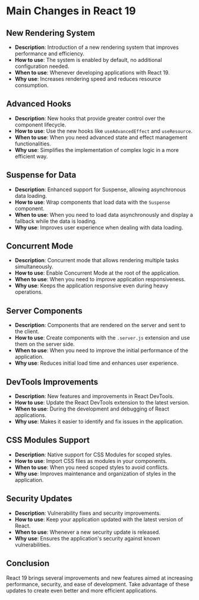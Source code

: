 # Main Changes in React 19

## New Rendering System

- **Description**: Introduction of a new rendering system that improves performance and efficiency.
- **How to use**: The system is enabled by default, no additional configuration needed.
- **When to use**: Whenever developing applications with React 19.
- **Why use**: Increases rendering speed and reduces resource consumption.

## Advanced Hooks

- **Description**: New hooks that provide greater control over the component lifecycle.
- **How to use**: Use the new hooks like `useAdvancedEffect` and `useResource`.
- **When to use**: When you need advanced state and effect management functionalities.
- **Why use**: Simplifies the implementation of complex logic in a more efficient way.

## Suspense for Data

- **Description**: Enhanced support for Suspense, allowing asynchronous data loading.
- **How to use**: Wrap components that load data with the `Suspense` component.
- **When to use**: When you need to load data asynchronously and display a fallback while the data is loading.
- **Why use**: Improves user experience when dealing with data loading.

## Concurrent Mode

- **Description**: Concurrent mode that allows rendering multiple tasks simultaneously.
- **How to use**: Enable Concurrent Mode at the root of the application.
- **When to use**: When you need to improve application responsiveness.
- **Why use**: Keeps the application responsive even during heavy operations.

## Server Components

- **Description**: Components that are rendered on the server and sent to the client.
- **How to use**: Create components with the `.server.js` extension and use them on the server side.
- **When to use**: When you need to improve the initial performance of the application.
- **Why use**: Reduces initial load time and enhances user experience.

## DevTools Improvements

- **Description**: New features and improvements in React DevTools.
- **How to use**: Update the React DevTools extension to the latest version.
- **When to use**: During the development and debugging of React applications.
- **Why use**: Makes it easier to identify and fix issues in the application.

## CSS Modules Support

- **Description**: Native support for CSS Modules for scoped styles.
- **How to use**: Import CSS files as modules in your components.
- **When to use**: When you need scoped styles to avoid conflicts.
- **Why use**: Improves maintenance and organization of styles in the application.

## Security Updates

- **Description**: Vulnerability fixes and security improvements.
- **How to use**: Keep your application updated with the latest version of React.
- **When to use**: Whenever a new security update is released.
- **Why use**: Ensures the application's security against known vulnerabilities.

## Conclusion

React 19 brings several improvements and new features aimed at increasing performance, security, and ease of development. Take advantage of these updates to create even better and more efficient applications.
